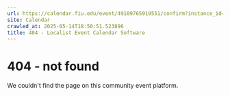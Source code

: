 ```yaml
---
url: https://calendar.fiu.edu/event/49109765919551/confirm?instance_id=49109765945168&return=https%3A%2F%2Fcalendar.fiu.edu%2Fcalendar%3Fevent_types%255B%255D%3D36918157286658
site: Calendar
crawled_at: 2025-05-14T18:50:51.523896
title: 404 - Localist Event Calendar Software
---
```


# 404 - not found
We couldn't find the page on this community event platform.
